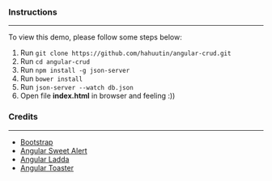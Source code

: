 ### Instructions
---

To view this demo, please follow some steps below:

1. Run `git clone https://github.com/hahuutin/angular-crud.git`
2. Run `cd angular-crud`
2. Run `npm install -g json-server`
1. Run `bower install`
4. Run `json-server --watch db.json`
5. Open file **index.html** in browser and feeling :))

### Credits
---

+ [Bootstrap](https://github.com/twbs/bootstrap)
+ [Angular Sweet Alert](https://github.com/oitozero/ngSweetAlert)
+ [Angular Ladda](https://github.com/remotty/angular-ladda)
+ [Angular Toaster](https://github.com/jirikavi/AngularJS-Toaster)
